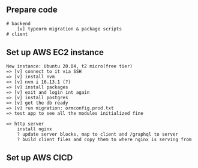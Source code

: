 ## Prepare code

    # backend
        [v] typeorm migration & package scripts
    # client

## Set up AWS EC2 instance

    New instance: Ubuntu 20.04, t2 micro(free tier)
    => [v] connect to it via SSH
    => [v] install nvm
    => [v] nvm i 16.13.1 (?)
    => [v] install packages
    => [v] exit and login int again
    => [v] install postgres
    => [v] get the db ready
    => [v] run migration: ormconfig.prod.txt
    => test app to see all the modules initialized fine

    => http server
        install nginx
        ? update server blocks, map to client and /graphql to server
        ? build client files and copy them to where nginx is serving from

## Set up AWS CICD
